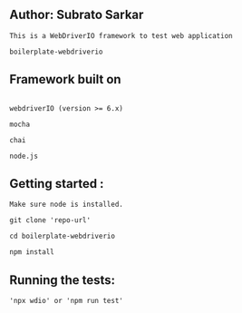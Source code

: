 Author: Subrato Sarkar
------------------------------

```
This is a WebDriverIO framework to test web application

boilerplate-webdriverio

````

Framework built on
------------------------------

```

webdriverIO (version >= 6.x)

mocha

chai

node.js

```

Getting started :
------------------------------

```
Make sure node is installed.

git clone 'repo-url'

cd boilerplate-webdriverio

npm install

```

Running the tests:
-------------------
```
'npx wdio' or 'npm run test'

```